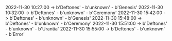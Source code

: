 2022-11-30 10:27:00 -> b'Deftones' - b'unknown' - b'Genesis'
2022-11-30 10:32:00 -> b'Deftones' - b'unknown' - b'Ceremony'
2022-11-30 15:42:00 -> b'Deftones' - b'unknown' - b'Genesis'
2022-11-30 15:48:00 -> b'Deftones' - b'unknown' - b'Ceremony'
2022-11-30 15:51:00 -> b'Deftones' - b'unknown' - b'Urantia'
2022-11-30 15:55:00 -> b'Deftones' - b'unknown' - b'Error'
